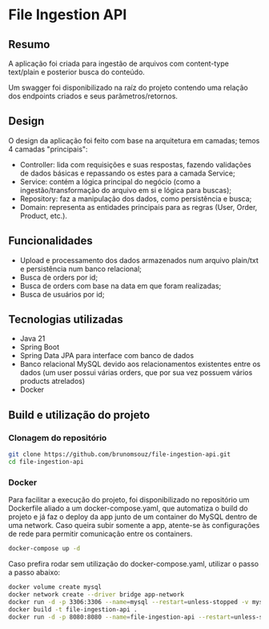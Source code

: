 # File Ingestion API

## Resumo

A aplicação foi criada para ingestão de arquivos com content-type text/plain e posterior busca do conteúdo.

Um swagger foi disponibilizado na raíz do projeto contendo uma relação dos endpoints criados e seus parâmetros/retornos.

## Design

O design da aplicação foi feito com base na arquitetura em camadas; temos 4 camadas "principais":

- Controller: lida com requisições e suas respostas, fazendo validações de dados básicas e repassando os estes para a camada Service;
- Service: contém a lógica principal do negócio (como a ingestão/transformação do arquivo em si e lógica para buscas);
- Repository: faz a manipulação dos dados, como persistência e busca;
- Domain: representa as entidades principais para as regras (User, Order, Product, etc.).

## Funcionalidades

- Upload e processamento dos dados armazenados num arquivo plain/txt e persistência num banco relacional;
- Busca de orders por id;
- Busca de orders com base na data em que foram realizadas;
- Busca de usuários por id;

## Tecnologias utilizadas

- Java 21
- Spring Boot
- Spring Data JPA para interface com banco de dados
- Banco relacional MySQL devido aos relacionamentos existentes entre os dados (um user possui várias orders, que por sua vez possuem vários products atrelados)
- Docker

## Build e utilização do projeto

### Clonagem do repositório

```sh
git clone https://github.com/brunomsouz/file-ingestion-api.git
cd file-ingestion-api
```

### Docker
Para facilitar a execução do projeto, foi disponibilizado no repositório um Dockerfile aliado a um docker-compose.yaml, que automatiza o build do projeto e já faz o deploy da app junto de um container do MySQL dentro de uma network. Caso queira subir somente a app, atente-se às configurações de rede para permitir comunicação entre os containers.

```sh
docker-compose up -d
```

Caso prefira rodar sem utilização do docker-compose.yaml, utilizar o passo a passo abaixo:

```sh
docker volume create mysql
docker network create --driver bridge app-network
docker run -d -p 3306:3306 --name=mysql --restart=unless-stopped -v mysql:/etc/mysql/conf.d -e MYSQL_ROOT_PASSWORD=root -e MYSQL_DATABASE=file_ingestion --network=app-network mysql:latest
docker build -t file-ingestion-api .
docker run -d -p 8080:8080 --name=file-ingestion-api --restart=unless-stopped -e SPRING_DATASOURCE_URL=jdbc:mysql://mysql:3306/file_ingestion -e SPRING_DATASOURCE_USERNAME=root -e SPRING_DATASOURCE_PASSWORD=root --network=app-network file-ingestion-api
```